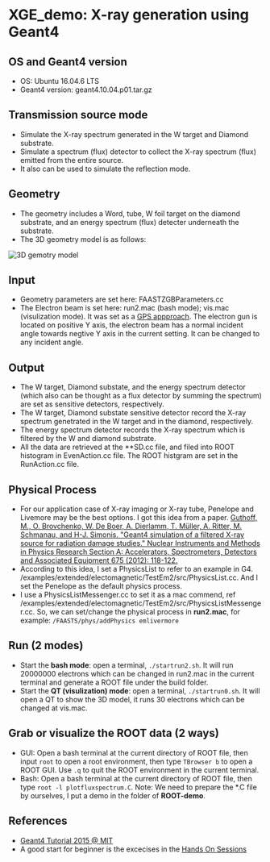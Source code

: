 # XGE_demo: X-ray generation using Geant4
## OS and Geant4 version
- OS: Ubuntu 16.04.6 LTS              
- Geant4 version: geant4.10.04.p01.tar.gz
## Transmission source mode
- Simulate the X-ray spectrum generated in the W target and Diamond substrate.
- Simulate a spectrum (flux) detector to collect the X-ray spectrum (flux) emitted from the entire source.
- It also can be used to simulate the reflection mode.

## Geometry
- The geometry includes a Word, tube, W foil target on the diamond substrate, and an energy spectrum (flux) detecter underneath the substrate.
- The 3D geometry model is as follows:

![3D gemotry model](https://user-images.githubusercontent.com/32512895/190873983-db63d48c-65ae-40c2-9778-04a7eac2a030.png)

## Input
- Geometry parameters are set here: FAASTZGBParameters.cc
- The Electron beam is set here: run2.mac (bash mode); vis.mac (visulization mode). It was set as a [GPS appproach](http://hurel.hanyang.ac.kr/Geant4/Geant4_GPS/reat.space.qinetiq.com/gps/examples/examples.html). The electron gun is located on positive Y axis, the electron beam has a normal incident angle towards negtive Y axis in the current setting. It can be changed to any incident angle.

## Output
- The W target, Diamond substate, and the energy spectrum detector (which also can be thought as a flux detector by summing the spectrum) are set as sensitive detectors, respectively.
- The W target, Diamond substate sensitive detector record the X-ray spectrum genetrated in the W target and in the diamond, respectively. 
- The energy spectrum detector records the X-ray spectrum which is filtered by the W and diamond substrate.
- All the data are retrieved at the **SD.cc file, and filed into ROOT histogram in EvenAction.cc file. The ROOT histgram are set in the RunAction.cc file.

## Physical Process
- For our application case of X-ray imaging or X-ray tube, Penelope and Livemore may be the best options. I got this idea from a paper. [Guthoff, M., O. Brovchenko, W. De Boer, A. Dierlamm, T. Müller, A. Ritter, M. Schmanau, and H-J. Simonis. "Geant4 simulation of a filtered X-ray source for radiation damage studies." Nuclear Instruments and Methods in Physics Research Section A: Accelerators, Spectrometers, Detectors and Associated Equipment 675 (2012): 118-122.](https://www.sciencedirect.com/science/article/pii/S0168900212000691)
- According to this idea, I set a PhysicsList to refer to an example in G4. /examples/extended/electomagnetic/TestEm2/src/PhysicsList.cc. And I set the Penelope as the default physics process.
- I use a PhysicsListMessenger.cc to set it as a mac commend, ref /examples/extended/electomagnetic/TestEm2/src/PhysicsListMessenger.cc. So, we can set/change the physical process in **run2.mac**, for example: `/FAASTS/phys/addPhysics emlivermore` 

## Run (2 modes)
- Start the **bash mode**: open a terminal, `./startrun2.sh`. It will run 20000000 electrons which can be changed in run2.mac in the current terminal and generate a ROOT file under the build folder.
- Start the **QT (visulization) mode**: open a terminal, `./startrun0.sh`. It will open a QT to show the 3D model, it runs 30 electrons which can be changed at vis.mac.

## Grab or visualize the ROOT data (2 ways)
- GUI: Open a bash terminal at the current directory of ROOT file, then input `root` to open a root environment, then type `TBrowser b` to open a ROOT GUI. Use `.q` to quit the ROOT environment in the current terminal.
- Bash: Open a bash terminal at the current directory of ROOT file, then type `root -l plotfluxspectrum.C`. Note: We need to prepare the *.C file by ourselves, I put a demo in the folder of  **ROOT-demo**.

## References
- [Geant4 Tutorial 2015 @ MIT](https://www.slac.stanford.edu/xorg/geant4/MIT2015/MIT2015_Agenda.html) 
- A good start for beginner is the excecises in the [Hands On Sessions](https://indico.slac.stanford.edu/event/148/contributions/222/attachments/227/342/HandsOnIntro.pdf)
